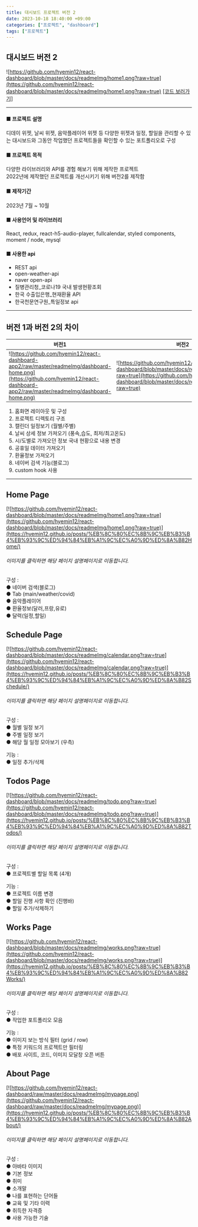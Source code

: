 ```yaml
---
title: 대시보드 프로젝트 버전 2
date: 2023-10-18 18:40:00 +09:00
categories: ["프로젝트", "dashboard"]
tags: ["프로젝트"]
---
```


## 대시보드 버전 2

![https://github.com/hyemin12/react-dashboard/blob/master/docs/readmeImg/home1.png?raw=true](https://github.com/hyemin12/react-dashboard/blob/master/docs/readmeImg/home1.png?raw=true)
[[코드 보러가기]](https://github.com/hyemin12/react-dashboard)

---

#### ■ 프로젝트 설명

디데이 위젯, 날씨 위젯, 음악플레이어 위젯 등 다양한 위젯과 일정, 할일을 관리할 수 있는 대시보드와 그동안 작업했던 프로젝트들을 확인할 수 있는 포트폴리오로 구성

#### ■ 프로젝트 목적

다양한 라이브러리와 API를 경험 해보기 위해 제작한 프로젝트  
2022년에 제작했던 프로젝트를 개선시키기 위해 버전2를 제작함

#### ■ 제작기간

2023년 7월 ~ 10월

#### ■ 사용언어 및 라이브러리

React, redux, react-h5-audio-player, fullcalendar, styled components, moment / node, mysql

#### ■ 사용한 api

- REST api
- open-weather-api
- naver open-api
- 질병관리청\_코로나19 국내 발생현황조회
- 한국 수출입은행\_현재환율 API
- 한국천문연구원\_특일정보 api

---

## 버전 1과 버전 2의 차이

| 버전1                                                                                                                                                                                 | 버전2                                                                                                                                                                                   |
| ------------------------------------------------------------------------------------------------------------------------------------------------------------------------------------- | --------------------------------------------------------------------------------------------------------------------------------------------------------------------------------------- |
| ![https://github.com/hyemin12/react-dashboard-app2/raw/master/readmeImg/dashboard-home.png](https://github.com/hyemin12/react-dashboard-app2/raw/master/readmeImg/dashboard-home.png) | ![https://github.com/hyemin12/react-dashboard/blob/master/docs/readmeImg/home1.png?raw=true](https://github.com/hyemin12/react-dashboard/blob/master/docs/readmeImg/home1.png?raw=true) |

1. 홈화면 레이아웃 및 구성
1. 프로젝트 디렉토리 구조
1. 캘린더 일정보기 (월별/주별)
1. 날씨 상세 정보 가져오기 (풍속,습도, 최저/최고온도)
1. 시/도별로 가져오던 정보 국내 현황으로 내용 변경
1. 공휴일 데이터 가져오기
1. 환율정보 가져오기
1. 네이버 검색 기능(블로그)
1. custom hook 사용

---

## Home Page

[![https://github.com/hyemin12/react-dashboard/blob/master/docs/readmeImg/home1.png?raw=true](https://github.com/hyemin12/react-dashboard/blob/master/docs/readmeImg/home1.png?raw=true)](https://hyemin12.github.io/posts/%EB%8C%80%EC%8B%9C%EB%B3%B4%EB%93%9C%ED%94%84%EB%A1%9C%EC%A0%9D%ED%8A%B82Home/)

###### 이미지를 클릭하면 해당 페이지 설명페이지로 이동합니다.

구성 :  
● 네이버 검색(블로그)  
● Tab (main/weather/covid)  
● 음악플레이어  
● 환율정보(달러,프랑,유로)  
● 달력(일정,할일)

## Schedule Page

[![https://github.com/hyemin12/react-dashboard/blob/master/docs/readmeImg/calendar.png?raw=true](https://github.com/hyemin12/react-dashboard/blob/master/docs/readmeImg/calendar.png?raw=true)](https://hyemin12.github.io/posts/%EB%8C%80%EC%8B%9C%EB%B3%B4%EB%93%9C%ED%94%84%EB%A1%9C%EC%A0%9D%ED%8A%B82Schedule/)

###### 이미지를 클릭하면 해당 페이지 설명페이지로 이동합니다.

구성 :  
● 월별 일정 보기  
● 주별 일정 보기  
● 해당 월 일정 모아보기 (우측)

기능 :  
● 일정 추가/삭제

## Todos Page

[![https://github.com/hyemin12/react-dashboard/blob/master/docs/readmeImg/todo.png?raw=true](https://github.com/hyemin12/react-dashboard/blob/master/docs/readmeImg/todo.png?raw=true)](https://hyemin12.github.io/posts/%EB%8C%80%EC%8B%9C%EB%B3%B4%EB%93%9C%ED%94%84%EB%A1%9C%EC%A0%9D%ED%8A%B82Todos/)

###### 이미지를 클릭하면 해당 페이지 설명페이지로 이동합니다.

구성 :  
● 프로젝트별 할일 목록 (4개)

기능 :  
● 프로젝트 이름 변경  
● 할일 진행 사항 확인 (진행바)  
● 할일 추가/삭제하기

## Works Page

[![https://github.com/hyemin12/react-dashboard/blob/master/docs/readmeImg/works.png?raw=true](https://github.com/hyemin12/react-dashboard/blob/master/docs/readmeImg/works.png?raw=true)](https://hyemin12.github.io/posts/%EB%8C%80%EC%8B%9C%EB%B3%B4%EB%93%9C%ED%94%84%EB%A1%9C%EC%A0%9D%ED%8A%B82Works/)

###### 이미지를 클릭하면 해당 페이지 설명페이지로 이동합니다.

구성 :  
● 작업한 포트폴리오 모음

기능 :  
● 이미지 보는 방식 필터 (grid / row)  
● 특정 키워드의 프로젝트만 필터링  
● 배포 사이트, 코드, 이미지 모달창 오픈 버튼

## About Page

[![https://github.com/hyemin12/react-dashboard/raw/master/docs/readmeImg/mypage.png](https://github.com/hyemin12/react-dashboard/raw/master/docs/readmeImg/mypage.png)](https://hyemin12.github.io/posts/%EB%8C%80%EC%8B%9C%EB%B3%B4%EB%93%9C%ED%94%84%EB%A1%9C%EC%A0%9D%ED%8A%B82About/)

###### 이미지를 클릭하면 해당 페이지 설명페이지로 이동합니다.

구성 :  
● 아바타 이미지  
● 기본 정보  
● 취미  
● 소개말  
● 나를 표현하는 단어들  
● 교육 및 기타 이력  
● 취득한 자격증  
● 사용 가능한 기술
